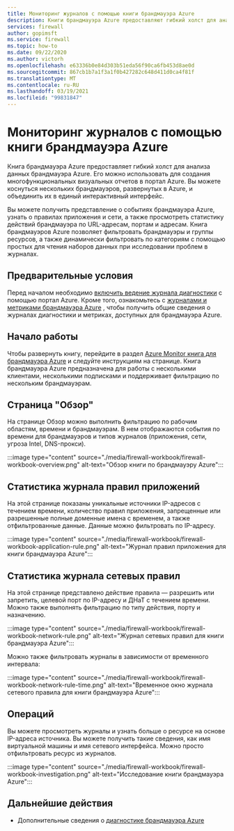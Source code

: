 ```yaml
---
title: Мониторинг журналов с помощью книги брандмауэра Azure
description: Книги брандмауэра Azure предоставляют гибкий холст для анализа данных брандмауэра Azure и создания полнофункциональных визуальных отчетов в портал Azure.
services: firewall
author: gopimsft
ms.service: firewall
ms.topic: how-to
ms.date: 09/22/2020
ms.author: victorh
ms.openlocfilehash: e63336b0e84d303b51eda56f90ca6fb453d8ae0d
ms.sourcegitcommit: 867cb1b7a1f3a1f0b427282c648d411d0ca4f81f
ms.translationtype: MT
ms.contentlocale: ru-RU
ms.lasthandoff: 03/19/2021
ms.locfileid: "99831847"
---
```

# <a name="monitor-logs-using-azure-firewall-workbook"></a>Мониторинг журналов с помощью книги брандмауэра Azure

Книга брандмауэра Azure предоставляет гибкий холст для анализа данных брандмауэра Azure. Его можно использовать для создания многофункциональных визуальных отчетов в портал Azure. Вы можете коснуться нескольких брандмауэров, развернутых в Azure, и объединить их в единый интерактивный интерфейс.

Вы можете получить представление о событиях брандмауэра Azure, узнать о правилах приложения и сети, а также просмотреть статистику действий брандмауэра по URL-адресам, портам и адресам. Книга брандмауэров Azure позволяет фильтровать брандмауэры и группы ресурсов, а также динамически фильтровать по категориям с помощью простых для чтения наборов данных при исследовании проблем в журналах. 

## <a name="prerequisites"></a>Предварительные условия

Перед началом необходимо [включить ведение журнала диагностики](firewall-diagnostics.md#enable-diagnostic-logging-through-the-azure-portal) с помощью портал Azure. Кроме того, ознакомьтесь с [журналами и метриками брандмауэра Azure](logs-and-metrics.md) , чтобы получить общие сведения о журналах диагностики и метриках, доступных для брандмауэра Azure.

## <a name="get-started"></a>Начало работы

Чтобы развернуть книгу, перейдите в раздел [Azure Monitor книга для брандмауэра Azure](https://github.com/Azure/Azure-Network-Security/tree/master/Azure%20Firewall/Workbook%20-%20Azure%20Firewall%20Monitor%20Workbook) и следуйте инструкциям на странице. Книга брандмауэра Azure предназначена для работы с несколькими клиентами, несколькими подписками и поддерживает фильтрацию по нескольким брандмауэрам.

## <a name="overview-page"></a>Страница "Обзор"

На странице Обзор можно выполнить фильтрацию по рабочим областям, времени и брандмауэрам. В нем отображаются события по времени для брандмауэров и типов журналов (приложения, сети, угроза Intel, DNS-прокси).

:::image type="content" source="./media/firewall-workbook/firewall-workbook-overview.png" alt-text="Обзор книги по брандмауэру Azure":::

## <a name="application-rule-log-statistics"></a>Статистика журнала правил приложений

На этой странице показаны уникальные источники IP-адресов с течением времени, количество правил приложения, запрещенные или разрешенные полные доменные имена с временем, а также отфильтрованные данные. Данные можно фильтровать по IP-адресу.

:::image type="content" source="./media/firewall-workbook/firewall-workbook-application-rule.png" alt-text="Журнал правил приложения для книги брандмауэра Azure":::

## <a name="network-rule-log-statistics"></a>Статистика журнала сетевых правил

На этой странице представлено действие правила — разрешить или запретить, целевой порт по IP-адресу и ДНаТ с течением времени. Можно также выполнять фильтрацию по типу действия, порту и назначению.

:::image type="content" source="./media/firewall-workbook/firewall-workbook-network-rule.png" alt-text="Журнал сетевых правил для книги брандмауэра Azure":::

Можно также фильтровать журналы в зависимости от временного интервала:

:::image type="content" source="./media/firewall-workbook/firewall-workbook-network-rule-time.png" alt-text="Временное окно журнала сетевого правила для книги брандмауэра Azure":::

## <a name="investigations"></a>Операций

Вы можете просмотреть журналы и узнать больше о ресурсе на основе IP-адреса источника. Вы можете получить такие сведения, как имя виртуальной машины и имя сетевого интерфейса. Можно просто отфильтровать ресурс из журналов.

:::image type="content" source="./media/firewall-workbook/firewall-workbook-investigation.png" alt-text="Исследование книги брандмауэра Azure":::

## <a name="next-steps"></a>Дальнейшие действия

- Дополнительные сведения о [диагностике брандмауэра Azure](firewall-diagnostics.md)
